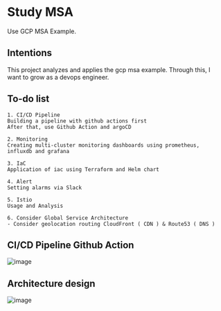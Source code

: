 # Study MSA 

Use GCP MSA Example.

## Intentions
This project analyzes and applies the gcp msa example.
Through this, I want to grow as a devops engineer.

## To-do list
```
1. CI/CD Pipeline 
Building a pipeline with github actions first
After that, use Github Action and argoCD

2. Monitoring
Creating multi-cluster monitoring dashboards using prometheus, influxdb and grafana

3. IaC 
Application of iac using Terraform and Helm chart

4. Alert 
Setting alarms via Slack

5. Istio
Usage and Analysis

6. Consider Global Service Architecture
- Consider geolocation routing CloudFront ( CDN ) & Route53 ( DNS )
```


## CI/CD Pipeline Github Action 
![image](https://user-images.githubusercontent.com/50174803/149166777-7fd34ae8-6315-4210-9814-08c69465d8a3.png)

## Architecture design

![image](https://user-images.githubusercontent.com/50174803/149179072-165571c2-3643-4538-98dc-af4aeff254ee.png)

